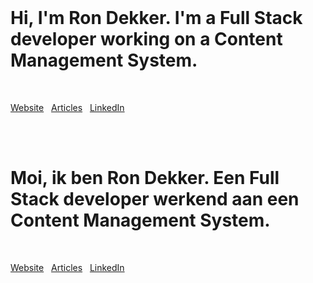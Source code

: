 <br/>

# Hi, I'm Ron Dekker. I'm a Full Stack developer working on a Content Management System.

<br/>

[Website](https://rondekker.com/) &#160; [Articles](https://rondekker.com/articles/) &#160; [LinkedIn](https://www.linkedin.com/in/dekkerron/?locale=en_US)

<br/>
<br/>

# Moi, ik ben Ron Dekker. Een Full Stack developer werkend aan een Content Management System.

<br/>

[Website](https://rondekker.nl/) &#160; [Articles](https://rondekker.nl/artikelen/) &#160; [LinkedIn](https://www.linkedin.com/in/dekkerron/)

<br/>
